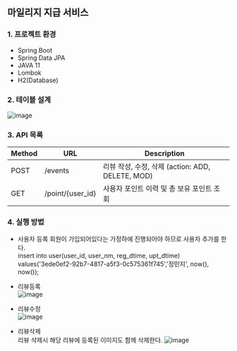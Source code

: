 ## 마일리지 지급 서비스

### 1. 프로젝트 환경
- Spring Boot
- Spring Data JPA
- JAVA 11
- Lombok
- H2(Database)

### 2. 테이블 설계
![image](https://user-images.githubusercontent.com/22049906/177768907-1088f0b5-0e23-4b23-b606-3b1e24fa676b.png)
  

### 3. API 목록
|Method|URL|Description|
|------|---|---|
|POST|/events|리뷰 작성, 수정, 삭제 (action: ADD, DELETE, MOD)|
|GET|	/point/{user_id}|	사용자 포인트 이력 및 총 보유 포인트 조회|

### 4. 실행 방법
- 사용자 등록
회원이 가입되어있다는 가정하에 진행되어야 하므로 사용자 추가를 한다.  
insert into user(user_id, user_nm, reg_dtime, upt_dtime)  
values('3ede0ef2-92b7-4817-a5f3-0c575361f745','정민지', now(), now());

  
- 리뷰등록  
![image](https://user-images.githubusercontent.com/22049906/177761046-c42dcb38-cf01-4198-9cb1-8360d6de2248.png)
  
    
- 리뷰수정  
![image](https://user-images.githubusercontent.com/22049906/177761177-29a58eb4-f868-4753-af2f-a77e9ce023e9.png)
  
    
- 리뷰삭제  
리뷰 삭제시 해당 리뷰에 등록된 이미지도 함께 삭제한다.
![image](https://user-images.githubusercontent.com/22049906/177761273-55607a18-8b8f-4067-855e-559795c651cd.png)
